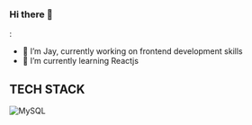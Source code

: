 ### Hi there 👋

:

- 🔭 I’m Jay, currently working on frontend development skills
- 🌱 I’m currently learning Reactjs


## TECH STACK
![MySQL](https://img.shields.io/badge/mysql-%2300f.svg?style=for-the-badge&logo=mysql&logoColor=white)


